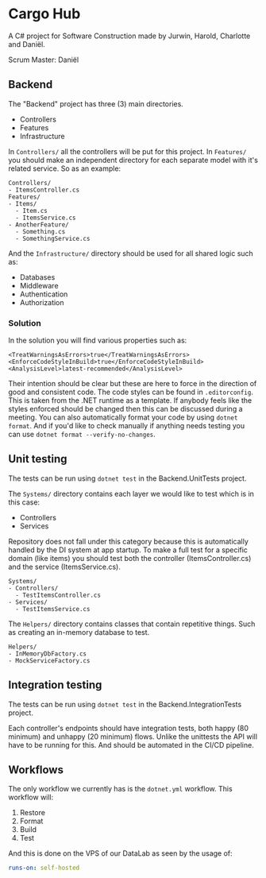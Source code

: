 # Cargo Hub

A C# project for Software Construction made by Jurwin, Harold, Charlotte and Daniël.

Scrum Master: Daniël

## Backend

The "Backend" project has three (3) main directories.
- Controllers
- Features
- Infrastructure

In `Controllers/` all the controllers will be put for this project.
In `Features/` you should make an independent directory for each separate model with it's related service.
So as an example:

```
Controllers/
- ItemsController.cs
Features/
- Items/
  - Item.cs
  - ItemsService.cs
- AnotherFeature/
  - Something.cs
  - SomethingService.cs
```

And the `Infrastructure/` directory should be used for all shared logic such as:
- Databases
- Middleware
- Authentication
- Authorization

### Solution

In the solution you will find various properties such as:
```
<TreatWarningsAsErrors>true</TreatWarningsAsErrors>
<EnforceCodeStyleInBuild>true</EnforceCodeStyleInBuild>
<AnalysisLevel>latest-recommended</AnalysisLevel>
```
Their intention should be clear but these are here to force in the direction of good and consistent code.
The code styles can be found in `.editorconfig`. This is taken from the .NET runtime as a template.
If anybody feels like the styles enforced should be changed then this can be discussed during a meeting.
You can also automatically format your code by using `dotnet format`. And if you'd like to check manually if anything needs testing you can use `dotnet format --verify-no-changes`.

## Unit testing

The tests can be run using `dotnet test` in the Backend.UnitTests project.

The `Systems/` directory contains each layer we would like to test which is in this case:
- Controllers
- Services

Repository does not fall under this category because this is automatically handled by the DI system at app startup.
To make a full test for a specific domain (like items) you should test both the controller (ItemsController.cs) and the service (ItemsService.cs).

```
Systems/
- Controllers/
  - TestItemsController.cs
- Services/
  - TestItemsService.cs
```

The `Helpers/` directory contains classes that contain repetitive things. Such as creating an in-memory database to test.
```
Helpers/
- InMemoryDbFactory.cs
- MockServiceFactory.cs
```

## Integration testing

The tests can be run using `dotnet test` in the Backend.IntegrationTests project.

Each controller's endpoints should have integration tests, both happy (80 minimum) and unhappy (20 minimum) flows. Unlike the unittests the API will have to be running for this.
And should be automated in the CI/CD pipeline.

## Workflows

The only workflow we currently has is the `dotnet.yml` workflow. This workflow will:
1. Restore
2. Format
3. Build
4. Test

And this is done on the VPS of our DataLab as seen by the usage of:
```yml
runs-on: self-hosted
```
